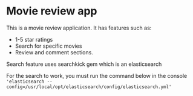 # Movie review app
This is a movie review application. 
It has features such as:
* 1-5 star ratings
* Search for specific movies
* Review and comment sections.

Search feature uses searchkick gem which is an elasticsearch 

For the search to work, you must run the command below in the console
`'elasticsearch --config=/usr/local/opt/elasticsearch/config/elasticsearch.yml'`
